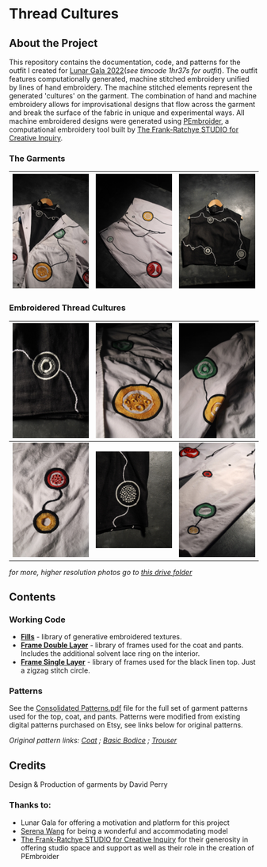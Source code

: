 # Thread Cultures

## About the Project
This repository contains the documentation, code, and patterns for the outfit I created for [Lunar Gala 2022](https://livestream.com/cmutvlive/lg2022)(*see timcode 1hr37s for outfit*). The outfit features computationally generated, machine stitched embroidery unified by lines of hand embroidery. The machine stitched elements represent the generated 'cultures' on the garment. The combination of hand and machine embroidery allows for improvisational designs that flow across the garment and break the surface of the fabric in unique and experimental ways. All machine embroidered designs were generated using [PEmbroider](https://github.com/CreativeInquiry/PEmbroider), a computational embroidery tool built by [The Frank-Ratchye STUDIO for Creative Inquiry](http://studioforcreativeinquiry.org/).

### The Garments

|     <img src="https://github.com/DavidBPerry/Thread-Cultures_LG-2022/blob/main/Photos/SmallImages/IMG_2002%20Large.jpeg?raw=true" width="400">   |   <img src="https://github.com/DavidBPerry/Thread-Cultures_LG-2022/blob/main/Photos/SmallImages/IMG_2058%20Large.jpeg?raw=true" width="400">     |  <img src="https://github.com/DavidBPerry/Thread-Cultures_LG-2022/blob/main/Photos/SmallImages/IMG_2021%20Large.jpeg?raw=true" width="400">  |
|----------------|-------------------------------|-----|


### Embroidered Thread Cultures
|     <img src="https://github.com/DavidBPerry/Thread-Cultures_LG-2022/blob/main/Photos/SmallImages/IMG_2050%20Large.jpeg?raw=true" width="400">   |   <img src="https://github.com/DavidBPerry/Thread-Cultures_LG-2022/blob/main/Photos/SmallImages/IMG_1987%20Large.jpeg?raw=true" width="400">     |  <img src="https://github.com/DavidBPerry/Thread-Cultures_LG-2022/blob/main/Photos/SmallImages/IMG_1996%20Large.jpeg?raw=true" width="400">  |
|----------------|-------------------------------|-----|
|     <img src="https://github.com/DavidBPerry/Thread-Cultures_LG-2022/blob/main/Photos/SmallImages/IMG_1984%20Large.jpeg?raw=true" width="400">   |   <img src="https://github.com/DavidBPerry/Thread-Cultures_LG-2022/blob/main/Photos/SmallImages/IMG_2042%20Large.jpeg?raw=true" width="400">     |  <img src="https://github.com/DavidBPerry/Thread-Cultures_LG-2022/blob/main/Photos/SmallImages/IMG_2095%20Large.jpeg?raw=true" width="400">  |

*for more, higher resolution photos go to [this drive folder](https://drive.google.com/drive/u/0/folders/1aI-UU8TBivmwjbFwUQ8JWoO9bQOAFTXG)*

## Contents
### Working Code
- **[Fills](https://github.com/DavidBPerry/Thread-Cultures_LG-2022/tree/main/WorkingCode/FILLS)** - library of generative embroidered textures. 
- **[Frame Double Layer](https://github.com/DavidBPerry/Thread-Cultures_LG-2022/tree/main/WorkingCode/FRAME_DoubleLayer)** - library of frames used for the coat and pants. Includes the additional solvent lace ring on the interior. 
- **[Frame Single Layer](https://github.com/DavidBPerry/Thread-Cultures_LG-2022/tree/main/WorkingCode/FRAME_SingleLayer)** - library of frames used for the black linen top. Just a zigzag stitch circle.

### Patterns
See the [Consolidated Patterns.pdf](https://github.com/DavidBPerry/Thread-Cultures_LG-2022/blob/main/Patterns/ConsolidatedPatterns.pdf) file for the full set of garment patterns used for the top, coat, and pants. Patterns were modified from existing digital patterns purchased on Etsy, see links below for original patterns.

 *Original pattern links: [Coat](https://www.etsy.com/listing/474777116/pdf-sewing-pattern-women-straight-cut?ref=yr_purchases) ; [Basic Bodice](https://www.etsy.com/listing/963966118/womens-basic-bodice-blocks-size-2-14?ref=yr_purchases) ; [Trouser](https://www.etsy.com/listing/1141542434/womens-basic-trouser-block-size-2-14?ref=yr_purchases)*

## Credits
Design & Production of garments by David Perry

### Thanks to:
- Lunar Gala for offering a motivation and platform for this project
- [Serena Wang](https://www.serena-wang.com) for being a wonderful and accommodating model
- [The Frank-Ratchye STUDIO for Creative Inquiry](http://studioforcreativeinquiry.org/) for their generosity in offering studio space and support as well as their role in the creation of PEmbroider


